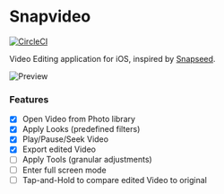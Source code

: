 # Snapvideo

[![CircleCI](https://circleci.com/gh/Anastasia-Petrova/Snapvideo.svg?style=svg)](https://circleci.com/gh/Anastasia-Petrova/Snapvideo)

Video Editing application for iOS, inspired by [Snapseed](https://apps.apple.com/gb/app/snapseed/id439438619).

![Preview](https://i.imgur.com/lGT43dU.gif)

### Features

- [x] Open Video from Photo library
- [x] Apply Looks (predefined filters)
- [x] Play/Pause/Seek Video
- [x] Export edited Video
- [ ] Apply Tools (granular adjustments)
- [ ] Enter full screen mode
- [ ] Tap-and-Hold to compare edited Video to original
